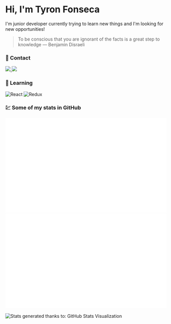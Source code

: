 # Hi, I'm Tyron Fonseca

I'm junior developer currently trying to learn new things and I'm looking for new opportunities!

> To be conscious that you are ignorant of the facts is a great step to knowledge ― Benjamin Disraeli

### :email: Contact
<a href="https://www.linkedin.com/in/tyron-fonseca/" target="blank">
<img src="https://img.shields.io/badge/linkedin-%230077B5.svg?style=for-the-badge&logo=linkedin&logoColor=white"/>
</a>
<a href="https://www.twitter.com/noryt96/" target="blank">
<img src="https://img.shields.io/badge/@noryt96-%231DA1F2.svg?style=for-the-badge&logo=Twitter&logoColor=white"/>
</a>

### :seedling: Learning
![React](https://img.shields.io/badge/react-%2320232a.svg?style=for-the-badge&logo=react&logoColor=%2361DAFB)
![Redux](https://img.shields.io/badge/redux-%23593d88.svg?style=for-the-badge&logo=redux&logoColor=white)


### :chart: Some of my stats in GitHub

![](https://github.com/tyronfonseca/github-stats/blob/master/generated/overview.svg)
![](https://github.com/tyronfonseca/github-stats/blob/master/generated/languages.svg)

![Stats generated thanks to: GitHub Stats Visualization](https://github.com/jstrieb/github-stats)
